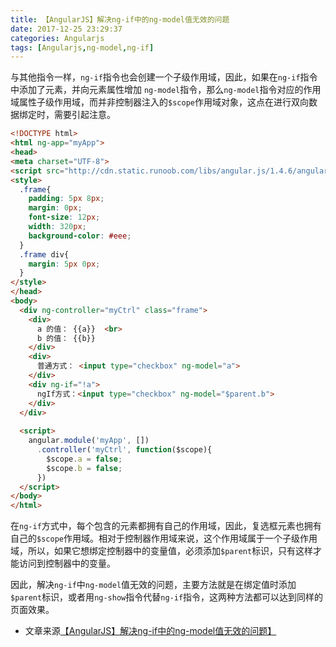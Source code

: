 ```yaml
---
title: 【AngularJS】解决ng-if中的ng-model值无效的问题
date: 2017-12-25 23:29:37
categories: Angularjs 
tags: [Angularjs,ng-model,ng-if]
---
```


与其他指令一样，`ng-if`指令也会创建一个子级作用域，因此，如果在`ng-if`指令中添加了元素，并向元素属性增加 `ng-model`指令，那么`ng-model`指令对应的作用域属性子级作用域，而并非控制器注入的`$scope`作用域对象，这点在进行双向数据绑定时，需要引起注意。

<!-- more -->

```html
<!DOCTYPE html>    
<html ng-app="myApp">    
<head>    
<meta charset="UTF-8">    
<script src="http://cdn.static.runoob.com/libs/angular.js/1.4.6/angular.min.js"></script>    
<style>  
  .frame{  
    padding: 5px 8px;  
    margin: 0px;  
    font-size: 12px;  
    width: 320px;  
    background-color: #eee;  
  }  
  .frame div{  
    margin: 5px 0px;  
  }  
</style>   
</head>    
<body>    
  <div ng-controller="myCtrl" class="frame">  
    <div>  
      a 的值： {{a}}  <br>  
      b 的值： {{b}}  
    </div>  
    <div>  
      普通方式： <input type="checkbox" ng-model="a">  
    </div>  
    <div ng-if="!a">  
      ngIf方式：<input type="checkbox" ng-model="$parent.b">  
    </div>  
  </div>  
  
  <script>  
    angular.module('myApp', [])  
      .controller('myCtrl', function($scope){  
        $scope.a = false;  
        $scope.b = false;  
      })  
  </script>  
</body>    
</html>    
```

在`ng-if`方式中，每个包含的元素都拥有自己的作用域，因此，复选框元素也拥有自己的`$scope`作用域。相对于控制器作用域来说，这个作用域属于一个子级作用域，所以，如果它想绑定控制器中的变量值，必须添加`$parent`标识，只有这样才能访问到控制器中的变量。  

因此，解决`ng-if`中`ng-model`值无效的问题，主要方法就是在绑定值时添加`$parent`标识，或者用`ng-show`指令代替`ng-if`指令，这两种方法都可以达到同样的页面效果。

* 文章来源[【AngularJS】解决ng-if中的ng-model值无效的问题】](http://blog.csdn.net/u013451157/article/details/60866210)